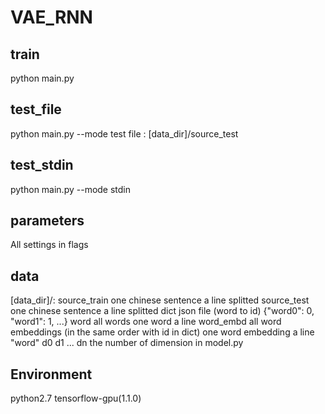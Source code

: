 # VAE_RNN
## train
python main.py
## test_file
python main.py --mode test
file : [data_dir]/source_test
## test_stdin
python main.py --mode stdin
## parameters
All settings in flags
## data
[data_dir]/:
    source_train
        one chinese sentence a line
        splitted
    source_test
        one chinese sentence a line
        splitted
    dict
        json file (word to id)
        {"word0": 0, "word1": 1, ...}
    word
        all words
        one word a line
    word_embd
        all word embeddings (in the same order with id in dict)
        one word embedding a line
        "word" d0 d1 ... dn
        the number of dimension in model.py
## Environment
python2.7
tensorflow-gpu(1.1.0)

